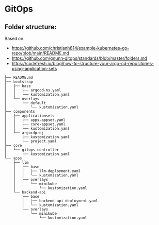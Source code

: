 # GitOps

## Folder structure:

Based on:
- https://github.com/christianh814/example-kubernetes-go-repo/blob/main/README.md
- https://github.com/gnunn-gitops/standards/blob/master/folders.md
- https://codefresh.io/blog/how-to-structure-your-argo-cd-repositories-using-application-sets


```
├── README.md
├── bootstrap
│   ├── base
│   │   ├── argocd-ns.yaml
│   │   └── kustomization.yaml
│   └── overlays
│       └── default
│           └── kustomization.yaml
├── components
│   ├── applicationsets
│   │   ├── apps-appset.yaml
│   │   ├── core-appset.yaml
│   │   └── kustomization.yaml
│   └── argocdproj
│       ├── kustomization.yaml
│       └── project.yaml
├── core
│   └── gitops-controller
│       └── kustomization.yaml
└── apps
    ├── llm
    │   ├── base
    │   │   ├── llm-deployment.yaml
    │   │   └── kustomization.yaml
    │   └── overlays
    │       └── minikube
    │           └── kustomization.yaml
    └── backend-api
        ├── base
        │   ├── backend-api-deployment.yaml
        │   └── kustomization.yaml
        └── overlays
            └── minikube
                └── kustomization.yaml
```

